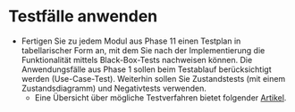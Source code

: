 # Testfälle anwenden

* Fertigen Sie zu jedem Modul aus Phase 11 einen Testplan in tabellarischer Form an, mit dem Sie nach der Implementierung die Funktionalität mittels Black-Box-Tests nachweisen können. Die Anwendungsfälle aus Phase 1 sollen beim Testablauf berücksichtigt werden (Use-Case-Test). Weiterhin sollen Sie Zustandstests (mit einem Zustandsdiagramm) und Negativtests verwenden.
    * Eine Übersicht über mögliche Testverfahren bietet folgender [Artikel](https://www.software-testing.academy/software-testing-methoden.html).